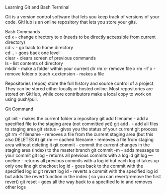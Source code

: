 Learning Git and Bash Terminal

Git is a version control software that lets you keep track of versions of your code.
GitHub is an online repository that lets you store your gits.


Bash Commands  
cd x - change directory to x (needs to be directly accessible from current directory)  
cd ~ - go back to home directory  
cd .. - goes back one level  
clear - clears screen of previous commands  
ls - list contents of directory  
mkdir - make a folder within your current dir
rm x- remove file x
rm -rf x - remove folder x
touch x.extension - makes a file

Repositories (repos) store the full history and source control of a project. They can be stored either locally or hosted online. Most repositories are stored on GitHub, while core contributors make a local copy to work on using push/pull.


Git Command

git init - makes the current folder a repository
git add filename - add a specified file to the staging area (not committed yet)
git add .  - add all files to staging area
git status - gives you the status of your current git process
git rm -f filename - removes a file from the current staging area (but this also DELETES it)
git rm — cached filename - removes a file from staging area without deleting it
git commit - commit the current changes in the staging area (index) to the master branch
git commit -m - adds message to your commit
git log - returns all previous commits with a log id
git log —oneline - returns all previous commits with a log id but each log id takes up only one line
git checkout log id - goes back to the commit with the specified log id
git revert log id - reverts a commit with the specified log id but adds the revert function in the index ( so you can revert/remove the first revert)
git reset - goes all the way back to a specified lo id and removes other logs
